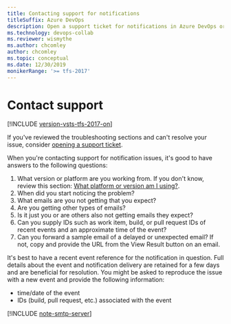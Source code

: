 ```yaml
---
title: Contacting support for notifications
titleSuffix: Azure DevOps 
description: Open a support ticket for notifications in Azure DevOps or Team Foundation Server  
ms.technology: devops-collab
ms.reviewer: wismythe
ms.author: chcomley
author: chcomley
ms.topic: conceptual
ms.date: 12/30/2019 
monikerRange: '>= tfs-2017'
---
```


# Contact support

[!INCLUDE [version-vsts-tfs-2017-on](../includes/version-tfs-2017-through-vsts.md)]

If you've reviewed the troubleshooting sections and can't resolve your issue, consider [opening a support ticket](https://azure.microsoft.com/support/devops/).

When you're contacting support for notification issues, it's good to have answers to the following questions:

1.  What version or platform are you working from. If you don't know, review this section: [What platform or version am I using?](../user-guide/provide-feedback.md#what-platformversion-am-i-using).
2.  When did you start noticing the problem?
3.  What emails are you not getting that you expect?
4.  Are you getting other types of emails?
5.  Is it just you or are others also not getting emails they expect?
6.  Can you supply IDs such as work item, build, or pull request IDs of recent events and an approximate time of the event?
7.  Can you forward a sample email of a delayed or unexpected email? If not, copy and provide the URL from the View Result button on an email.

It's best to have a recent event reference for the notification in question. Full details about the event and notification delivery are retained for a few days and are beneficial for resolution. You might be asked to reproduce the issue with a new event and provide the following information:

* time/date of the event
* IDs (build, pull request, etc.) associated with the event

[!INCLUDE [note-smtp-server](includes/note-smtp-server.md)]
